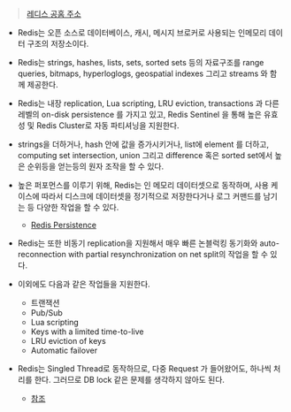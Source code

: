 > [레디스 공홈 주소](https://redis.io/)

- Redis는 오픈 소스로 데이터베이스, 캐시, 메시지 브로커로 사용되는 인메모리 데이터 구조의 저장소이다. 

  

- Redis는 strings, hashes, lists, sets, sorted sets 등의 자료구조를 range queries, bitmaps, hyperloglogs, geospatial indexes 그리고 streams 와 함께 제공한다.

  

- Redis는 내장 replication, Lua scripting, LRU eviction, transactions 과 다른 레벨의 on-disk persistence 를 가지고 있고, Redis Sentinel 을  통해 높은 유효성 및 Redis Cluster로 자동 파티셔닝을 지원한다.

  

- strings을 더하거나, hash 안에 값을 증가시키거나, list에 element 를 더하고, computing set intersection, union 그리고 difference 혹은 sorted set에서 높은 순위등을  얻는등의 원자 조작을 할 수 있다.

  

- 높은 퍼포먼스를 이루기 위해, Redis는 인 메모리 데이터셋으로 동작하며, 사용 케이스에 따라서 디스크에 데이터셋을 정기적으로 저장한다거나 로그 커맨드를 남기는 등 다양한 작업을 할 수 있다.
  - [Redis Persistence](https://joeylee.tistory.com/34)
  

- Redis는 또한 비동기 replication을 지원해서 매우 빠른 논블럭킹 동기화와 auto-reconnection with partial resynchronization on net split의 작업을 할 수 있다.
  

- 이외에도 다음과 같은 작업들을 지원한다.

  - 트랜잭션
  - Pub/Sub
  - Lua scripting
  - Keys with a limited time-to-live
  - LRU eviction of keys
  - Automatic failover

- Redis는 Singled Thread로 동작하므로, 다중 Request 가 들어왔어도, 하나씩 처리를 한다. 그러므로 DB lock 같은 문제를 생각하지 않아도 된다.
  - [참조](https://stackoverflow.com/questions/49304856/how-redis-deal-with-1000-requests-in-concurrency/49346017)
